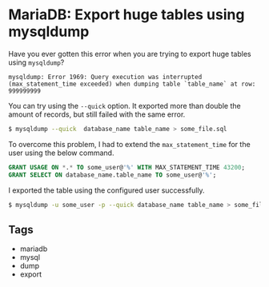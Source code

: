 # MariaDB: Export huge tables using mysqldump

Have you ever gotten this error when you are trying to export huge tables using `mysqldump`?

```console
mysqldump: Error 1969: Query execution was interrupted (max_statement_time exceeded) when dumping table `table_name` at row: 999999999
```

You can try using the `--quick` option. It exported more than double the amount of records, but still failed with the same error. 

```bash
$ mysqldump --quick  database_name table_name > some_file.sql
```

To overcome this problem, I had to extend the `max_statement_time` for the user using the below command.

```sql
GRANT USAGE ON *.* TO some_user@'%' WITH MAX_STATEMENT_TIME 43200;
GRANT SELECT ON database_name.table_name TO some_user@'%';
```

I exported the table using the configured user successfully. 

```bash
$ mysqldump -u some_user -p --quick database_name table_name > some_file.sql
```

## Tags

- mariadb
- mysql
- dump
- export